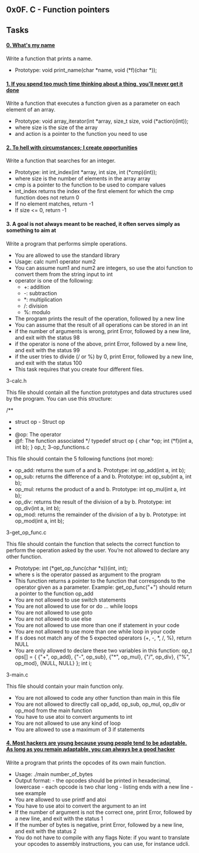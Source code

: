 ## 0x0F. C - Function pointers

## Tasks
#### [ 0. What's my name](0-print_name.c)
Write a function that prints a name.

- Prototype: void print_name(char *name, void (*f)(char *));

#### [1. If you spend too much time thinking about a thing, you'll never get it done](1-array_iterator.c)
Write a function that executes a function given as a parameter on each element of an array.

- Prototype: void array_iterator(int *array, size_t size, void (*action)(int));
- where size is the size of the array
- and action is a pointer to the function you need to use

#### [ 2. To hell with circumstances; I create opportunities](2-int_index.c)
Write a function that searches for an integer.

- Prototype: int int_index(int *array, int size, int (*cmp)(int));
- where size is the number of elements in the array array
- cmp is a pointer to the function to be used to compare values
- int_index returns the index of the first element for which the cmp function does not return 0
- If no element matches, return -1
- If size <= 0, return -1

#### 3. A goal is not always meant to be reached, it often serves simply as something to aim at 

Write a program that performs simple operations.

- You are allowed to use the standard library
- Usage: calc num1 operator num2
- You can assume num1 and num2 are integers, so use the atoi function to convert them from the string input to int
- operator is one of the following:
   - +: addition
   - -: subtraction
   - *: multiplication
   - /: division
   - %: modulo
- The program prints the result of the operation, followed by a new line
- You can assume that the result of all operations can be stored in an int
- if the number of arguments is wrong, print Error, followed by a new line, and exit with the status 98
- if the operator is none of the above, print Error, followed by a new line, and exit with the status 99
- if the user tries to divide (/ or %) by 0, print Error, followed by a new line, and exit with the status 100
- This task requires that you create four different files.

 3-calc.h

This file should contain all the function prototypes and data structures used by the program. You can use this structure:

/**
 * struct op - Struct op
 *
 * @op: The operator
 * @f: The function associated
 */
typedef struct op
{
    char *op;
    int (*f)(int a, int b);
} op_t;
 3-op_functions.c

This file should contain the 5 following functions (not more):

- op_add: returns the sum of a and b. Prototype: int op_add(int a, int b);
- op_sub: returns the difference of a and b. Prototype: int op_sub(int a, int b);
- op_mul: returns the product of a and b. Prototype: int op_mul(int a, int b);
- op_div: returns the result of the division of a by b. Prototype: int op_div(int a, int b);
- op_mod: returns the remainder of the division of a by b. Prototype: int op_mod(int a, int b);

 3-get_op_func.c

This file should contain the function that selects the correct function to perform the operation asked by the user. You’re not allowed to declare any other function.

- Prototype: int (*get_op_func(char *s))(int, int);
- where s is the operator passed as argument to the program
- This function returns a pointer to the function that corresponds to the operator given as a parameter. Example: get_op_func("+") should return a pointer to the function op_add
- You are not allowed to use switch statements
- You are not allowed to use for or do ... while loops
- You are not allowed to use goto
- You are not allowed to use else
- You are not allowed to use more than one if statement in your code
- You are not allowed to use more than one while loop in your code
- If s does not match any of the 5 expected operators (+, -, *, /, %), return NULL
- You are only allowed to declare these two variables in this function:
    op_t ops[] = {
        {"+", op_add},
        {"-", op_sub},
        {"*", op_mul},
        {"/", op_div},
        {"%", op_mod},
        {NULL, NULL}
    };
    int i;

 3-main.c

This file should contain your main function only.

- You are not allowed to code any other function than main in this file
- You are not allowed to directly call op_add, op_sub, op_mul, op_div or op_mod from the main function
- You have to use atoi to convert arguments to int
- You are not allowed to use any kind of loop
- You are allowed to use a maximum of 3 if statements

#### [4. Most hackers are young because young people tend to be adaptable. As long as you remain adaptable, you can always be a good hacker](100-main_opcodes.c)
Write a program that prints the opcodes of its own main function.

- Usage: ./main number_of_bytes
- Output format:
        - the opcodes should be printed in hexadecimal, lowercase
        - each opcode is two char long
        - listing ends with a new line
        -  see example
- You are allowed to use printf and atoi
- You have to use atoi to convert the argument to an int
- If the number of argument is not the correct one, print Error, followed by a new line, and exit with the status 1
- If the number of bytes is negative, print Error, followed by a new line, and exit with the status 2
- You do not have to compile with any flags
Note: if you want to translate your opcodes to assembly instructions, you can use, for instance udcli.


